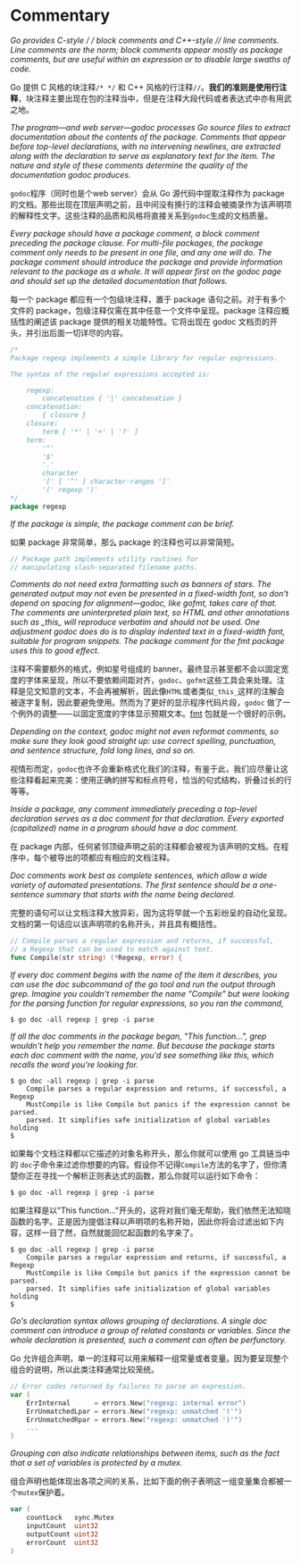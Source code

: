 # Commentary

*Go provides C-style /* */ block comments and C++-style // line comments. Line comments are the norm; block comments appear mostly as package comments, but are useful within an expression or to disable large swaths of code.*



Go 提供 C 风格的块注释`/* */` 和 C++ 风格的行注释`//`。**我们的准则是使用行注释**，块注释主要出现在包的注释当中，但是在注释大段代码或者表达式中亦有用武之地。

*The program—and web server—godoc processes Go source files to extract documentation about the contents of the package. Comments that appear before top-level declarations, with no intervening newlines, are extracted along with the declaration to serve as explanatory text for the item. The nature and style of these comments determine the quality of the documentation godoc produces.*

`godoc`程序（同时也是个web server）会从 Go 源代码中提取注释作为 package 的文档。那些出现在顶层声明之前，且中间没有换行的注释会被摘录作为该声明项的解释性文字。这些注释的品质和风格将直接关系到`godoc`生成的文档质量。

*Every package should have a package comment, a block comment preceding the package clause. For multi-file packages, the package comment only needs to be present in one file, and any one will do. The package comment should introduce the package and provide information relevant to the package as a whole. It will appear first on the godoc page and should set up the detailed documentation that follows.*



每一个 package 都应有一个包级块注释，置于 package 语句之前。对于有多个文件的 package，包级注释仅需在其中任意一个文件中呈现。package 注释应概括性的阐述该 package 提供的相关功能特性。它将出现在 godoc 文档页的开头，并引出后面一切详尽的内容。



```go
/*
Package regexp implements a simple library for regular expressions.

The syntax of the regular expressions accepted is:

    regexp:
        concatenation { '|' concatenation }
    concatenation:
        { closure }
    closure:
        term [ '*' | '+' | '?' ]
    term:
        '^'
        '$'
        '.'
        character
        '[' [ '^' ] character-ranges ']'
        '(' regexp ')'
*/
package regexp
```

*If the package is simple, the package comment can be brief.*

如果 package 非常简单，那么 package 的注释也可以非常简短。

```go
// Package path implements utility routines for
// manipulating slash-separated filename paths.
```

*Comments do not need extra formatting such as banners of stars. The generated output may not even be presented in a fixed-width font, so don't depend on spacing for alignment—godoc, like gofmt, takes care of that. The comments are uninterpreted plain text, so HTML and other annotations such as \_this\_ will reproduce verbatim and should not be used. One adjustment godoc does do is to display indented text in a fixed-width font, suitable for program snippets. The package comment for the fmt package uses this to good effect.*

注释不需要额外的格式，例如星号组成的 banner。最终显示甚至都不会以固定宽度的字体来呈现，所以不要依赖间距对齐，`godoc`、`gofmt`这些工具会来处理。注释是见文知意的文本，不会再被解析，因此像`HTML`或者类似`_this_`这样的注解会被逐字复制，因此要避免使用。然而为了更好的显示程序代码片段，`godoc` 做了一个例外的调整——以固定宽度的字体显示预期文本。[fmt](https://pkg.go.dev/fmt) 包就是一个很好的示例。

*Depending on the context, godoc might not even reformat comments, so make sure they look good straight up: use correct spelling, punctuation, and sentence structure, fold long lines, and so on.*

视情形而定，`godoc`也许不会重新格式化我们的注释，有鉴于此，我们应尽量让这些注释看起来完美：使用正确的拼写和标点符号，恰当的句式结构，折叠过长的行等等。

*Inside a package, any comment immediately preceding a top-level declaration serves as a doc comment for that declaration. Every exported (capitalized) name in a program should have a doc comment.*

在 package 内部，任何紧邻顶级声明之前的注释都会被视为该声明的文档。在程序中，每个被导出的项都应有相应的文档注释。



*Doc comments work best as complete sentences, which allow a wide variety of automated presentations. The first sentence should be a one-sentence summary that starts with the name being declared.*

完整的语句可以让文档注释大放异彩，因为这将早就一个五彩纷呈的自动化呈现。文档的第一句话应以该声明项的名称开头，并且具有概括性。

```go
// Compile parses a regular expression and returns, if successful,
// a Regexp that can be used to match against text.
func Compile(str string) (*Regexp, error) {
```



*If every doc comment begins with the name of the item it describes, you can use the doc subcommand of the go tool and run the output through grep. Imagine you couldn't remember the name "Compile" but were looking for the parsing function for regular expressions, so you ran the command,*

```shell
$ go doc -all regexp | grep -i parse
```

*If all the doc comments in the package began, "This function...", grep wouldn't help you remember the name. But because the package starts each doc comment with the name, you'd see something like this, which recalls the word you're looking for.*

```shell
$ go doc -all regexp | grep -i parse
    Compile parses a regular expression and returns, if successful, a Regexp
    MustCompile is like Compile but panics if the expression cannot be parsed.
    parsed. It simplifies safe initialization of global variables holding
$
```

如果每个文档注释都以它描述的对象名称开头，那么你就可以使用 go 工具链当中的 `doc`子命令来过滤你想要的内容。假设你不记得`Compile`方法的名字了，但你清楚你正在寻找一个解析正则表达式的函数，那么你就可以运行如下命令：

```shell
$ go doc -all regexp | grep -i parse
```

如果注释是以"This function..."开头的，这将对我们毫无帮助，我们依然无法知晓函数的名字。正是因为提倡注释以声明项的名称开始，因此你将会过滤出如下内容，这样一目了然，自然就能回忆起函数的名字来了。

```shell
$ go doc -all regexp | grep -i parse
    Compile parses a regular expression and returns, if successful, a Regexp
    MustCompile is like Compile but panics if the expression cannot be parsed.
    parsed. It simplifies safe initialization of global variables holding
$
```



*Go's declaration syntax allows grouping of declarations. A single doc comment can introduce a group of related constants or variables. Since the whole declaration is presented, such a comment can often be perfunctory.*

Go 允许组合声明，单一的注释可以用来解释一组常量或者变量。因为要呈现整个组合的说明，所以此类注释通常比较笼统。

```go
// Error codes returned by failures to parse an expression.
var (
    ErrInternal      = errors.New("regexp: internal error")
    ErrUnmatchedLpar = errors.New("regexp: unmatched '('")
    ErrUnmatchedRpar = errors.New("regexp: unmatched ')'")
    ...
)
```



*Grouping can also indicate relationships between items, such as the fact that a set of variables is protected by a mutex.*

组合声明也能体现出各项之间的关系，比如下面的例子表明这一组变量集合都被一个`mutex`保护着。

```go
var (
    countLock   sync.Mutex
    inputCount  uint32
    outputCount uint32
    errorCount  uint32
)
```



